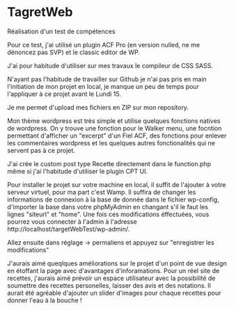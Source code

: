 # TagretWeb
Réalisation d'un test de compétences


Pour ce test, j'ai utilisé un plugin ACF Pro (en version nulled, ne me dénoncez pas SVP) et le classic editor de WP.

J'ai pour habitude d'utiliser sur mes travaux le compileur de CSS SASS.

N'ayant pas l'habitude de travailler sur Github je n'ai pas pris en main l'initiation de mon projet en local, je manque un peu de temps pour l'appliquer à ce projet avant le Lundi 15. 

Je me permet d'upload mes fichiers en ZIP sur mon repository.

Mon thème wordpress est très simple et utilise quelques fonctions natives de wordpress.
On y trouve une fonction pour le Walker menu, une focntion permettant d'afficher un "excerpt" d'un Fiel ACF, des fonctions pour enlever les commentaires wordpress et les quelques autres fonctionalités qui ne servent pas à ce projet. 

J'ai crée le custom post type Recette directement dans le function.php même si j'ai l'habitude d'utiliser le plugin CPT UI.

Pour installer le projet sur votre machine en local, il suffit de l'ajouter à votre serveur virtuel, pour ma part c'est Wamp.
Il suffira de changer les informations de connexion à la base de donnée dans le fichier wp-config, d'importer la base dans votre phpMyAdmin en changant s'il le faut les lignes "siteurl" et "home". Une fois ces modifications éffectuées, vous pourrez vous connecter à l'admin à l'adresse http://localhost/targetWebTest/wp-admin/.

Allez ensuite dans réglage -> permaliens et appuyez sur "enregistrer les modifications"

J'aurais aimé queqlques améliorations sur le projet d'un point de vue design en étoffant la page avec d'avantages d'inforamations.
Pour un réel site de recettes, j'aurais aimé prévoir un espace utilisateur avec la possibilité de soumettre des recettes personelles, laisser des avis et des notations. 
Il aurait été agréable d'ajouter un slider d'images pour chaque recettes pour donner l'eau à la bouche !

